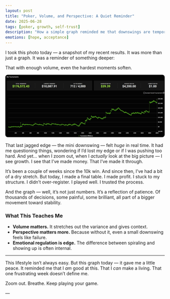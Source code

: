 ```yaml
---
layout: post
title: "Poker, Volume, and Perspective: A Quiet Reminder"
date: 2025-06-28
tags: [poker, growth, self-trust]
description: "How a simple graph reminded me that downswings are temporary and consistent volume builds trust in the long game."
emotions: [hope, acceptance]
---
```


I took this photo today — a snapshot of my recent results. It was more than just a graph. It was a reminder of something deeper:

That with enough volume, even the hardest moments soften.

<picture>
  <source srcset="/assets/images/poker-graph-28-6-25.jpg" type="image/jpeg">
  <img src="/assets/images/poker-graph-28-6-25.jpg" alt="Poker Tournament Graph" style="max-width: 100%; height: auto; border-radius: 8px;">
</picture>


That last jagged edge — the mini downswing — felt *huge* in real time. It had me questioning things, wondering if I’d lost my edge or if I was pushing too hard. And yet… when I zoom out, when I *actually* look at the big picture — I see growth. I see that I’ve made money. That I’ve made it through.

It’s been a couple of weeks since the 10k win. And since then, I’ve had a bit of a dry stretch. But today, I made a final table. I made profit. I stuck to my structure. I didn’t over-register. I played well. I trusted the process.

And the graph — well, it’s not just numbers. It’s a reflection of patience. Of thousands of decisions, some painful, some brilliant, all part of a bigger movement toward stability.

### What This Teaches Me

- **Volume matters.** It stretches out the variance and gives context.
- **Perspective matters more.** Because without it, even a small downswing feels like failure.
- **Emotional regulation is edge.** The difference between spiraling and showing up is often internal.

---

This lifestyle isn’t always easy. But this graph today — it gave me a little peace. It reminded me that I *am* good at this. That I *can* make a living. That one frustrating week doesn’t define me.

Zoom out. Breathe. Keep playing your game.

—